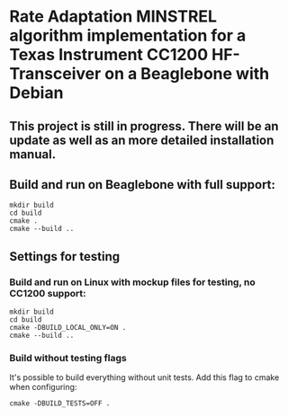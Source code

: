 # Rate Adaptation MINSTREL algorithm implementation for a Texas Instrument CC1200 HF-Transceiver on a Beaglebone with Debian

## This project is still in progress. There will be an update as well as an more detailed installation manual.

## Build and run on Beaglebone with full support:
```
mkdir build
cd build
cmake .
cmake --build ..
```

## Settings for testing

### Build and run on Linux with mockup files for testing, no CC1200 support:
```
mkdir build
cd build
cmake -DBUILD_LOCAL_ONLY=ON .
cmake --build ..
```

### Build without testing flags
It's possible to build everything without unit tests.
Add this flag to cmake when configuring:
```
cmake -DBUILD_TESTS=OFF .
```
